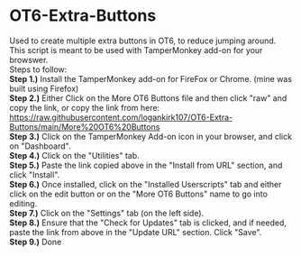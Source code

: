 # OT6-Extra-Buttons
Used to create multiple extra buttons in OT6, to reduce jumping around. 
This script is meant to be used with TamperMonkey add-on for your browswer.  
Steps to follow:  
**Step 1.)** Install the TamperMonkey add-on for FireFox or Chrome. (mine was built using Firefox)  
**Step 2.)** Either Click on the More OT6 Buttons file and then click "raw" and copy the link, or copy the link from here:
https://raw.githubusercontent.com/logankirk107/OT6-Extra-Buttons/main/More%20OT6%20Buttons  
**Step 3.)** Click on the TamperMonkey Add-on icon in your browser, and click on "Dashboard".  
**Step 4.)** Click on the "Utilities" tab.  
**Step 5.)** Paste the link copied above in the "Install from URL" section, and click "Install".  
**Step 6.)** Once installed, click on the "Installed Userscripts" tab and either click on the edit button or on the "More OT6 Buttons" name to go into editing.  
**Step 7.)** Click on the "Settings" tab (on the left side).  
**Step 8.)** Ensure that the "Check for Updates" tab is clicked, and if needed, paste the link from above in the "Update URL" section. Click "Save".  
**Step 9.)** Done  
